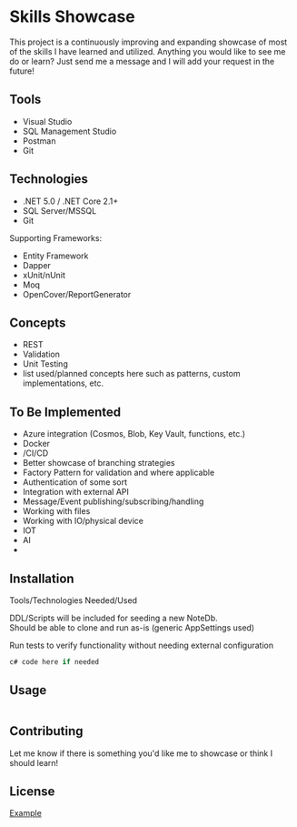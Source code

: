 # Skills Showcase

This project is a continuously improving and expanding showcase of most of the skills I have learned and utilized. Anything you would like to see me do or learn? Just send me a message and I will add your request in the future!

## Tools
- Visual Studio
- SQL Management Studio
- Postman
- Git


## Technologies
- .NET 5.0 / .NET Core 2.1+
- SQL Server/MSSQL
- Git

Supporting Frameworks:
- Entity Framework
- Dapper
- xUnit/nUnit
- Moq
- OpenCover/ReportGenerator


## Concepts
- REST
- Validation
- Unit Testing
- list used/planned concepts here such as patterns, custom implementations, etc.

## To Be Implemented
- Azure integration (Cosmos, Blob, Key Vault, functions, etc.)
- Docker
- /CI/CD
- Better showcase of branching strategies
- Factory Pattern for validation and where applicable
- Authentication of some sort
- Integration with external API
- Message/Event publishing/subscribing/handling
- Working with files
- Working with IO/physical device
- IOT
- AI
- 

## Installation

Tools/Technologies Needed/Used

DDL/Scripts will be included for seeding a new NoteDb.\
Should be able to clone and run as-is (generic AppSettings used)

Run tests to verify functionality without needing external configuration

```c#
c# code here if needed
```

## Usage

```c#

```

## Contributing
Let me know if there is something you'd like me to showcase or think I should learn!

## License
[Example](www.google.com)
